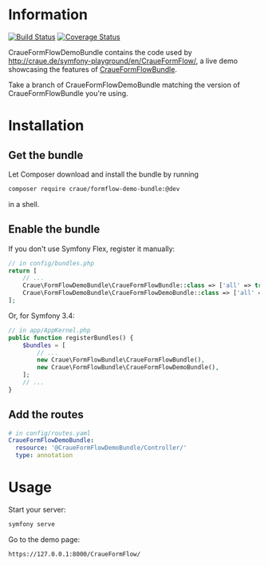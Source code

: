 # Information

[![Build Status](https://app.travis-ci.com/craue/CraueFormFlowDemoBundle.svg?branch=3.6.x)](https://app.travis-ci.com/craue/CraueFormFlowDemoBundle)
[![Coverage Status](https://coveralls.io/repos/github/craue/CraueFormFlowDemoBundle/badge.svg?branch=3.6.x)](https://coveralls.io/github/craue/CraueFormFlowDemoBundle?branch=3.6.x)

CraueFormFlowDemoBundle contains the code used by http://craue.de/symfony-playground/en/CraueFormFlow/, a live demo
showcasing the features of [CraueFormFlowBundle](https://github.com/craue/CraueFormFlowBundle).

Take a branch of CraueFormFlowDemoBundle matching the version of CraueFormFlowBundle you're using.

# Installation

## Get the bundle

Let Composer download and install the bundle by running

```sh
composer require craue/formflow-demo-bundle:@dev
```

in a shell.

## Enable the bundle

If you don't use Symfony Flex, register it manually:

```php
// in config/bundles.php
return [
	// ...
	Craue\FormFlowDemoBundle\CraueFormFlowBundle::class => ['all' => true],
	Craue\FormFlowDemoBundle\CraueFormFlowDemoBundle::class => ['all' => true],
];
```

Or, for Symfony 3.4:

```php
// in app/AppKernel.php
public function registerBundles() {
	$bundles = [
		// ...
		new Craue\FormFlowBundle\CraueFormFlowBundle(),
		new Craue\FormFlowBundle\CraueFormFlowDemoBundle(),
	];
	// ...
}
```

## Add the routes

```yaml
# in config/routes.yaml
CraueFormFlowDemoBundle:
  resource: '@CraueFormFlowDemoBundle/Controller/'
  type: annotation
```

# Usage

Start your server:

```sh
symfony serve
```

Go to the demo page:

```
https://127.0.0.1:8000/CraueFormFlow/
```

